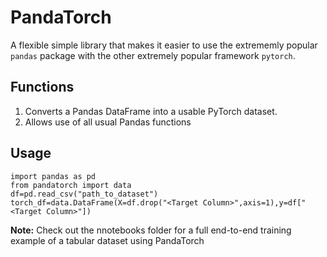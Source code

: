 # PandaTorch 

A flexible simple library that makes it easier to use the extrememly popular `pandas` package with the other extremely popular framework `pytorch`. 

## Functions

1. Converts a Pandas DataFrame into a usable PyTorch dataset.
2. Allows use of all usual Pandas functions

## Usage
`import pandas as pd`
<br>
`from pandatorch import data`
<br>
`df=pd.read_csv("path_to_dataset")`
<br>
`torch_df=data.DataFrame(X=df.drop("<Target Column>",axis=1),y=df["<Target Column>"])`

**Note:** Check out the nnotebooks folder for a full end-to-end training example of a tabular dataset using PandaTorch
